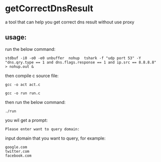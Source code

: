 # getCorrectDnsResult
a tool that can help you get correct dns result without use proxy

## usage: 

run the below command:

    stdbuf -i0 -o0 -e0 unbuffer  nohup  tshark -f "udp port 53" -Y "dns.qry.type == 1 and dns.flags.response == 1 and ip.src == 8.8.8.8" > nohup.out &

then compile c source file: 

    gcc -o act act.c

    gcc -o run run.c

then run the below command:

    ./run

you wil get a prompt:
    
    Please enter want to query domain:

input domain that you want to query, for example: 

    google.com 
    twitter.com
    facebook.com
